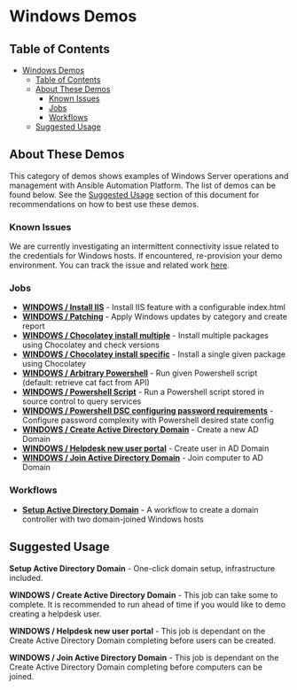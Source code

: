 # Windows Demos

## Table of Contents
- [Windows Demos](#windows-demos)
  - [Table of Contents](#table-of-contents)
  - [About These Demos](#about-these-demos)
    - [Known Issues](#known-issues)
    - [Jobs](#jobs)
    - [Workflows](#workflows)
  - [Suggested Usage](#suggested-usage)

## About These Demos
This category of demos shows examples of Windows Server operations and management with Ansible Automation Platform. The list of demos can be found below. See the [Suggested Usage](#suggested-usage) section of this document for recommendations on how to best use these demos.

### Known Issues
We are currently investigating an intermittent connectivity issue related to the credentials for Windows hosts. If encountered, re-provision your demo environment. You can track the issue and related work [here](https://github.com/ansible/product-demos/issues/176).

### Jobs

- [**WINDOWS / Install IIS**](install_iis.yml) - Install IIS feature with a configurable index.html
- [**WINDOWS / Patching**](patching.yml) - Apply Windows updates by category and create report
- [**WINDOWS / Chocolatey install multiple**](windows_choco_multiple.yml) - Install multiple packages using Chocolatey and check versions
- [**WINDOWS / Chocolatey install specific**](windows_choco_specific.yml) - Install a single given package using Chocolatey
- [**WINDOWS / Arbitrary Powershell**](arbitrary_powershell.yml) - Run given Powershell script (default: retrieve cat fact from API)
- [**WINDOWS / Powershell Script**](powershell_script.yml) - Run a Powershell script stored in source control to query services
- [**WINDOWS / Powershell DSC configuring password requirements**](powershell_dsc.yml) - Configure password complexity with Powershell desired state config
- [**WINDOWS / Create Active Directory Domain**](create_ad_domain.yml) - Create a new AD Domain
- [**WINDOWS / Helpdesk new user portal**](helpdesk_new_user_portal.yml) - Create user in AD Domain
- [**WINDOWS / Join Active Directory Domain**](join_ad_domain.yml) - Join computer to AD Domain

### Workflows
- [**Setup Active Directory Domain**](setup_domain_workflow.md) - A workflow to create a domain controller with two domain-joined Windows hosts

## Suggested Usage

**Setup Active Directory Domain** - One-click domain setup, infrastructure included.

**WINDOWS / Create Active Directory Domain** - This job can take some to complete. It is recommended to run ahead of time if you would like to demo creating a helpdesk user.

**WINDOWS / Helpdesk new user portal** - This job is dependant on the Create Active Directory Domain completing before users can be created.

**WINDOWS / Join Active Directory Domain** - This job is dependant on the Create Active Directory Domain completing before computers can be joined.

